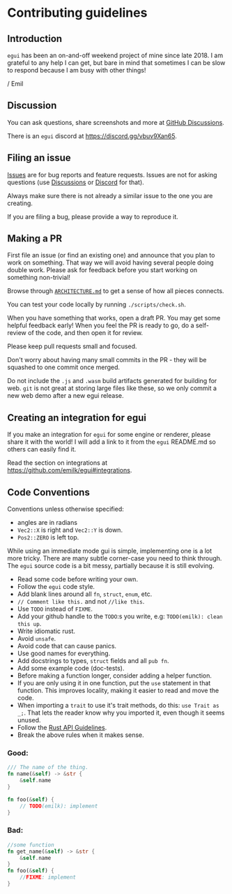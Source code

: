 # Contributing guidelines

## Introduction

`egui` has been an on-and-off weekend project of mine since late 2018. I am grateful to any help I can get, but bare in mind that sometimes I can be slow to respond because I am busy with other things!

/ Emil


## Discussion

You can ask questions, share screenshots and more at [GitHub Discussions](https://github.com/emilk/egui/discussions).

There is an `egui` discord at <https://discord.gg/vbuv9Xan65>.


## Filing an issue

[Issues](https://github.com/emilk/egui/issues) are for bug reports and feature requests. Issues are not for asking questions (use [Discussions](https://github.com/emilk/egui/discussions) or [Discord](https://discord.gg/vbuv9Xan65) for that).

Always make sure there is not already a similar issue to the one you are creating.

If you are filing a bug, please provide a way to reproduce it.


## Making a PR

First file an issue (or find an existing one) and announce that you plan to work on something. That way we will avoid having several people doing double work. Please ask for feedback before you start working on something non-trivial!

Browse through [`ARCHITECTURE.md`](https://github.com/emilk/egui/blob/master/ARCHITECTURE.md) to get a sense of how all pieces connects.

You can test your code locally by running `./scripts/check.sh`.

When you have something that works, open a draft PR. You may get some helpful feedback early!
When you feel the PR is ready to go, do a self-review of the code, and then open it for review.

Please keep pull requests small and focused.

Don't worry about having many small commits in the PR - they will be squashed to one commit once merged.

Do not include the `.js` and `.wasm` build artifacts generated for building for web.
`git` is not great at storing large files like these, so we only commit a new web demo after a new egui release.


## Creating an integration for egui

If you make an integration for `egui` for some engine or renderer, please share it with the world!
I will add a link to it from the `egui` README.md so others can easily find it.

Read the section on integrations at <https://github.com/emilk/egui#integrations>.


## Code Conventions
Conventions unless otherwise specified:

* angles are in radians
* `Vec2::X` is right and `Vec2::Y` is down.
* `Pos2::ZERO` is left top.

While using an immediate mode gui is simple, implementing one is a lot more tricky. There are many subtle corner-case you need to think through. The `egui` source code is a bit messy, partially because it is still evolving.

* Read some code before writing your own.
* Follow the `egui` code style.
* Add blank lines around all `fn`, `struct`, `enum`, etc.
* `// Comment like this.` and not `//like this`.
* Use `TODO` instead of `FIXME`.
* Add your github handle to the `TODO`:s you write, e.g: `TODO(emilk): clean this up`.
* Write idiomatic rust.
* Avoid `unsafe`.
* Avoid code that can cause panics.
* Use good names for everything.
* Add docstrings to types, `struct` fields and all `pub fn`.
* Add some example code (doc-tests).
* Before making a function longer, consider adding a helper function.
* If you are only using it in one function, put the `use` statement in that function. This improves locality, making it easier to read and move the code.
* When importing a `trait` to use it's trait methods, do this: `use Trait as _;`. That lets the reader know why you imported it, even though it seems unused.
* Follow the [Rust API Guidelines](https://rust-lang.github.io/api-guidelines/).
* Break the above rules when it makes sense.


### Good:
``` rust
/// The name of the thing.
fn name(&self) -> &str {
    &self.name
}

fn foo(&self) {
    // TODO(emilk): implement
}
```

### Bad:
``` rust
//some function
fn get_name(&self) -> &str {
    &self.name
}
fn foo(&self) {
    //FIXME: implement
}
```
